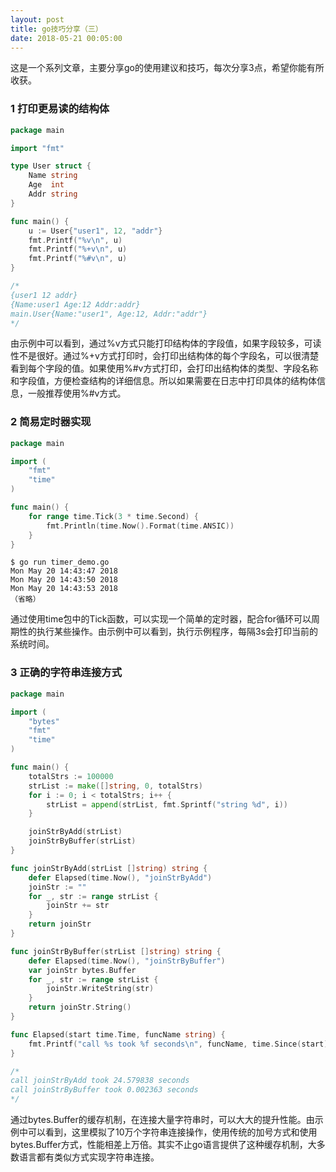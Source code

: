 ```yaml
---
layout: post
title: go技巧分享（三）
date: 2018-05-21 00:05:00
---
```


这是一个系列文章，主要分享go的使用建议和技巧，每次分享3点，希望你能有所收获。

### 1 打印更易读的结构体

```go
package main

import "fmt"

type User struct {
    Name string
    Age  int
    Addr string
}

func main() {
    u := User{"user1", 12, "addr"}
    fmt.Printf("%v\n", u)
    fmt.Printf("%+v\n", u)
    fmt.Printf("%#v\n", u)
}

/*
{user1 12 addr}
{Name:user1 Age:12 Addr:addr}
main.User{Name:"user1", Age:12, Addr:"addr"}
*/
```

由示例中可以看到，通过%v方式只能打印结构体的字段值，如果字段较多，可读性不是很好。通过%+v方式打印时，会打印出结构体的每个字段名，可以很清楚看到每个字段的值。如果使用%#v方式打印，会打印出结构体的类型、字段名称和字段值，方便检查结构的详细信息。所以如果需要在日志中打印具体的结构体信息，一般推荐使用%#v方式。

### 2 简易定时器实现

```go
package main

import (
    "fmt"
    "time"
)

func main() {
    for range time.Tick(3 * time.Second) {
        fmt.Println(time.Now().Format(time.ANSIC))
    }
}
```

```
$ go run timer_demo.go
Mon May 20 14:43:47 2018
Mon May 20 14:43:50 2018
Mon May 20 14:43:53 2018
（省略）
```

通过使用time包中的Tick函数，可以实现一个简单的定时器，配合for循环可以周期性的执行某些操作。由示例中可以看到，执行示例程序，每隔3s会打印当前的系统时间。


### 3 正确的字符串连接方式

```go
package main

import (
    "bytes"
    "fmt"
    "time"
)

func main() {
    totalStrs := 100000
    strList := make([]string, 0, totalStrs)
    for i := 0; i < totalStrs; i++ {
        strList = append(strList, fmt.Sprintf("string %d", i))
    }

    joinStrByAdd(strList)
    joinStrByBuffer(strList)
}

func joinStrByAdd(strList []string) string {
    defer Elapsed(time.Now(), "joinStrByAdd")
    joinStr := ""
    for _, str := range strList {
        joinStr += str
    }
    return joinStr
}

func joinStrByBuffer(strList []string) string {
    defer Elapsed(time.Now(), "joinStrByBuffer")
    var joinStr bytes.Buffer
    for _, str := range strList {
        joinStr.WriteString(str)
    }
    return joinStr.String()
}

func Elapsed(start time.Time, funcName string) {
    fmt.Printf("call %s took %f seconds\n", funcName, time.Since(start).Seconds())
}

/*
call joinStrByAdd took 24.579838 seconds
call joinStrByBuffer took 0.002363 seconds
*/
```

通过bytes.Buffer的缓存机制，在连接大量字符串时，可以大大的提升性能。由示例中可以看到，这里模拟了10万个字符串连接操作，使用传统的加号方式和使用bytes.Buffer方式，性能相差上万倍。其实不止go语言提供了这种缓存机制，大多数语言都有类似方式实现字符串连接。
